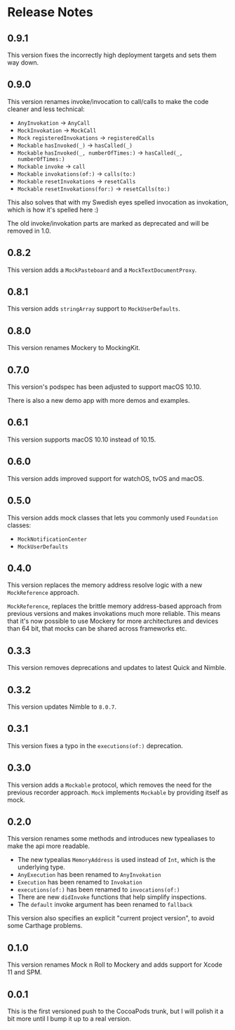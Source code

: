 # Release Notes


## 0.9.1

This version fixes the incorrectly high deployment targets and sets them way down.


## 0.9.0

This version renames invoke/invocation to call/calls to make the code cleaner and less technical:

* `AnyInvokation` → `AnyCall`
* `MockInvokation` → `MockCall`
* `Mock` `registeredInvokations` → `registeredCalls`
* `Mockable` `hasInvoked(_)` → `hasCalled(_)`
* `Mockable` `hasInvoked(_, numberOfTimes:)` → `hasCalled(_, numberOfTimes:)`
* `Mockable` `invoke` → `call`
* `Mockable` `invokations(of:)` → `calls(to:)`
* `Mockable` `resetInvokations` → `resetCalls`
* `Mockable` `resetInvokations(for:)` → `resetCalls(to:)`

This also solves that with my Swedish eyes spelled invocation as invokation, which is how it's spelled here :)   

The old invoke/invokation parts are marked as deprecated and will be removed in 1.0. 


## 0.8.2

This version adds a `MockPasteboard` and a `MockTextDocumentProxy`.


## 0.8.1

This version adds `stringArray` support to `MockUserDefaults`.


## 0.8.0

This version renames Mockery to MockingKit.


## 0.7.0

This version's podspec has been adjusted to support macOS 10.10.

There is also a new demo app with more demos and examples. 


## 0.6.1

This version supports macOS 10.10 instead of 10.15.


## 0.6.0

This version adds improved support for watchOS, tvOS and macOS.


## 0.5.0

This version adds mock classes that lets you commonly used `Foundation` classes:

* `MockNotificationCenter`
* `MockUserDefaults`


## 0.4.0

This version replaces the memory address resolve logic with a new `MockReference` approach.

`MockReference`, replaces the brittle memory address-based approach from previous versions and makes invokations much more reliable. This means that it's now possible to use Mockery for more architectures and devices than 64 bit, that mocks can be shared across frameworks etc.


## 0.3.3

This version removes deprecations and updates to latest Quick and Nimble.


## 0.3.2

This version updates Nimble to `8.0.7`.


## 0.3.1

This version fixes a typo in the `executions(of:)` deprecation.


## 0.3.0

This version adds a `Mockable` protocol, which removes the need for the previous recorder approach. `Mock` implements `Mockable` by providing itself as mock.


## 0.2.0

This version renames some methods and introduces new typealiases to make the api more readable.

* The new typealias `MemoryAddress`  is used instead of `Int`, which is the underlying type.
* `AnyExecution` has been renamed to `AnyInvokation`
* `Execution` has been renamed to `Invokation`
* `executions(of:)` has been renamed to `invocations(of:)`
* There are new `didInvoke` functions that help simplify inspections.
* The `default` invoke argument has been renamed to `fallback` 

This version also specifies an explicit "current project version", to avoid some Carthage problems. 


## 0.1.0

This version renames Mock n Roll to Mockery and adds support for Xcode 11 and SPM.


## 0.0.1

This is the first versioned push to the CocoaPods trunk, but I will polish it a bit more until I bump it up to a real version.
